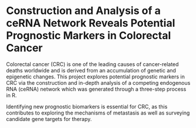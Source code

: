 # Construction and Analysis of a ceRNA Network Reveals Potential Prognostic Markers in Colorectal Cancer

Colorectal cancer (CRC) is one of the leading causes of cancer-related deaths worldwide and is derived from an accumulation of genetic and epigenetic changes. This project explores potential prognostic markers in CRC via the construction and in-depth analysis of a competing endogenous RNA (ceRNA) network which was generated through a three-step process in R. 

Identifying new prognostic biomarkers is essential for CRC, as this contributes to exploring the mechanisms of metastasis as well as surveying candidate gene targets for therapy.
